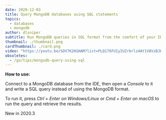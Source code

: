 ```yaml
---
date: 2020-12-03
title: Query MongoDB databases using SQL statements
topics:
  - databases
  - mongodb
author: dlsniper
subtitle: Run MongoDB queries in SQL format from the comfort of your IDE.
thumbnail: ./thumbnail.png
cardThumbnail: ./card.png
video: "https://youtu.be/SDV7K2H1HAM?list=PLQ176FUIyIUZrbrlz4AY1V8VzBJKZyVlW"
obsoletes:
  - /go/tips/mongodb-query-using-sql
---
```


**How to use:**

Connect to a MongoDB database from the IDE, then open a _Console_ to it and write a SQL query instead of using the MongoDB format.

To run it, press _Ctrl + Enter on Windows/Linux_ or _Cmd + Enter on macOS_ to run the query and retrieve the results.

<span class="tag is-rounded">New in 2020.3</span>
